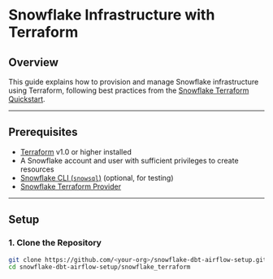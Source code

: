 # Snowflake Infrastructure with Terraform

## Overview

This guide explains how to provision and manage Snowflake infrastructure using Terraform, following best practices from the [Snowflake Terraform Quickstart](https://quickstarts.snowflake.com/guide/terraforming_snowflake/index.html#0).

---

## Prerequisites

- [Terraform](https://www.terraform.io/downloads.html) v1.0 or higher installed
- A Snowflake account and user with sufficient privileges to create resources
- [Snowflake CLI (`snowsql`)](https://docs.snowflake.com/en/user-guide/snowsql-install-config) (optional, for testing)
- [Snowflake Terraform Provider](https://registry.terraform.io/providers/Snowflake-Labs/snowflake/latest/docs)

---

## Setup

### 1. Clone the Repository

```sh
git clone https://github.com/<your-org>/snowflake-dbt-airflow-setup.git
cd snowflake-dbt-airflow-setup/snowflake_terraform